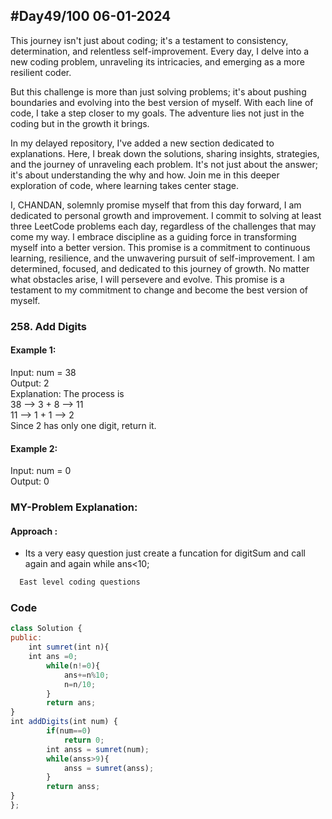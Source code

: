 
## #Day49/100 06-01-2024

This journey isn't just about coding; it's a testament to consistency, determination, and relentless self-improvement. Every day, I delve into a new coding problem, unraveling its intricacies, and emerging as a more resilient coder.

But this challenge is more than just solving problems; it's about pushing boundaries and evolving into the best version of myself. With each line of code, I take a step closer to my goals. The adventure lies not just in the coding but in the growth it brings.

In my delayed repository, I've added a new section dedicated to explanations. Here, I break down the solutions, sharing insights, strategies, and the journey of unraveling each problem. It's not just about the answer; it's about understanding the why and how. Join me in this deeper exploration of code, where learning takes center stage.

I, CHANDAN, solemnly promise myself that from this day forward, I am dedicated to personal growth and improvement. I commit to solving at least three LeetCode problems each day, regardless of the challenges that may come my way. I embrace discipline as a guiding force in transforming myself into a better version. This promise is a commitment to continuous learning, resilience, and the unwavering pursuit of self-improvement. I am determined, focused, and dedicated to this journey of growth. No matter what obstacles arise, I will persevere and evolve. This promise is a testament to my commitment to change and become the best version of myself.


### 258. Add Digits

#### Example 1:

Input: num = 38\
Output: 2\
Explanation: The process is\
38 --> 3 + 8 --> 11\
11 --> 1 + 1 --> 2 \
Since 2 has only one digit, return it.


#### Example 2:
Input: num = 0\
Output: 0

### MY-Problem Explanation:

#### Approach :
- Its a very easy question just create a funcation for digitSum and call again and again while ans<10;
```bash
  East level coding questions
```
### Code

```javascript
class Solution {
public:
    int sumret(int n){
    int ans =0;
        while(n!=0){
            ans+=n%10;
            n=n/10;
        }
        return ans;
}
int addDigits(int num) {
        if(num==0)
            return 0;
        int anss = sumret(num);
        while(anss>9){
            anss = sumret(anss);
        }
        return anss;
}
};
```
